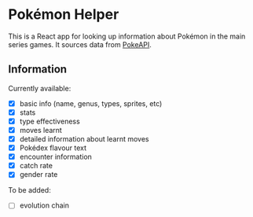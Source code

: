 # Pokémon Helper

This is a React app for looking up information about Pokémon in the main series games. It sources data from [PokeAPI](https://pokeapi.co/).

## Information

Currently available:

* [x] basic info (name, genus, types, sprites, etc)
* [x] stats
* [x] type effectiveness
* [x] moves learnt
* [x] detailed information about learnt moves
* [x] Pokédex flavour text
* [x] encounter information
* [x] catch rate
* [x] gender rate

To be added:

* [ ] evolution chain
